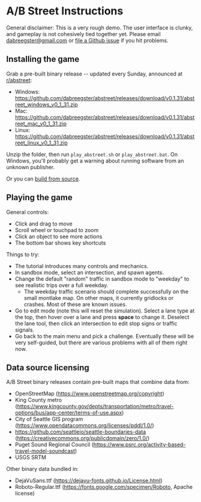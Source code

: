 # A/B Street Instructions

General disclaimer: This is a very rough demo. The user interface is clunky, and
gameplay is not cohesively tied together yet. Please email
<dabreegster@gmail.com> or
[file a Github issue](https://github.com/dabreegster/abstreet/issues/) if you
hit problems.

## Installing the game

Grab a pre-built binary release -- updated every Sunday, announced at
[r/abstreet](http://old.reddit.com/r/abstreet):

- Windows:
  https://github.com/dabreegster/abstreet/releases/download/v0.1.31/abstreet_windows_v0_1_31.zip
- Mac:
  https://github.com/dabreegster/abstreet/releases/download/v0.1.31/abstreet_mac_v0_1_31.zip
- Linux:
  https://github.com/dabreegster/abstreet/releases/download/v0.1.31/abstreet_linux_v0_1_31.zip

Unzip the folder, then run `play_abstreet.sh` or `play_abstreet.bat`. On
Windows, you'll probably get a warning about running software from an unknown
publisher.

Or you can [build from source](/docs/dev.md).

## Playing the game

General controls:

- Click and drag to move
- Scroll wheel or touchpad to zoom
- Click an object to see more actions
- The bottom bar shows key shortcuts

Things to try:

- The tutorial introduces many controls and mechanics.
- In sandbox mode, select an intersection, and spawn agents.
- Change the default "random" traffic in sandbox mode to "weekday" to see
  realistic trips over a full weekday.
  - The weekday traffic scenario should complete successfully on the small
    montlake map. On other maps, it currently gridlocks or crashes. Most of
    these are known issues.
- Go to edit mode (note this will reset the simulation). Select a lane type at
  the top, then hover over a lane and press **space** to change it. Deselect the
  lane tool, then click an intersection to edit stop signs or traffic signals.
- Go back to the main menu and pick a challenge. Eventually these will be very
  self-guided, but there are various problems with all of them right now.

## Data source licensing

A/B Street binary releases contain pre-built maps that combine data from:

- OpenStreetMap (https://www.openstreetmap.org/copyright)
- King County metro
  (https://www.kingcounty.gov/depts/transportation/metro/travel-options/bus/app-center/terms-of-use.aspx)
- City of Seattle GIS program
  (https://www.opendatacommons.org/licenses/pddl/1.0/)
- https://github.com/seattleio/seattle-boundaries-data
  (https://creativecommons.org/publicdomain/zero/1.0/)
- Puget Sound Regional Council
  (https://www.psrc.org/activity-based-travel-model-soundcast)
- USGS SRTM

Other binary data bundled in:

- DejaVuSans.ttf (https://dejavu-fonts.github.io/License.html)
- Roboto-Regular.ttf (https://fonts.google.com/specimen/Roboto, Apache license)
